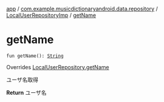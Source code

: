 [app](../../index.md) / [com.example.musicdictionaryandroid.data.repository](../index.md) / [LocalUserRepositoryImp](index.md) / [getName](./get-name.md)

# getName

`fun getName(): `[`String`](https://kotlinlang.org/api/latest/jvm/stdlib/kotlin/-string/index.html)

Overrides [LocalUserRepository.getName](../-local-user-repository/get-name.md)

ユーザ名取得

**Return**
ユーザ名

